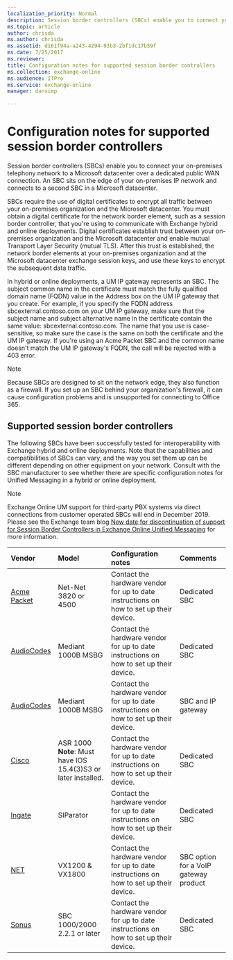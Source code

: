 ```yaml
---
localization_priority: Normal
description: Session border controllers (SBCs) enable you to connect your on-premises telephony network to a Microsoft datacenter over a dedicated public WAN connection. An SBC sits on the edge of your on-premises IP network and connects to a second SBC in a Microsoft datacenter.
ms.topic: article
author: chrisda
ms.author: chrisda
ms.assetid: d161f94a-a243-4294-93b3-2bf1dc17b59f
ms.date: 7/25/2017
ms.reviewer: 
title: Configuration notes for supported session border controllers
ms.collection: exchange-online
ms.audience: ITPro
ms.service: exchange-online
manager: dansimp

---
```


# Configuration notes for supported session border controllers

Session border controllers (SBCs) enable you to connect your on-premises telephony network to a Microsoft datacenter over a dedicated public WAN connection. An SBC sits on the edge of your on-premises IP network and connects to a second SBC in a Microsoft datacenter.

SBCs require the use of digital certificates to encrypt all traffic between your on-premises organization and the Microsoft datacenter. You must obtain a digital certificate for the network border element, such as a session border controller, that you're using to communicate with Exchange hybrid and online deployments. Digital certificates establish trust between your on-premises organization and the Microsoft datacenter and enable mutual Transport Layer Security (mutual TLS). After this trust is established, the network border elements at your on-premises organization and at the Microsoft datacenter exchange session keys, and use these keys to encrypt the subsequent data traffic.

In hybrid or online deployments, a UM IP gateway represents an SBC. The subject common name in the certificate must match the fully qualified domain name (FQDN) value in the Address box on the UM IP gateway that you create. For example, if you specify the FQDN address sbcexternal.contoso.com on your UM IP gateway, make sure that the subject name and subject alternative name in the certificate contain the same value: sbcexternal.contoso.com. The name that you use is case-sensitive, so make sure the case is the same on both the certificate and the UM IP gateway. If you're using an Acme Packet SBC and the common name doesn't match the UM IP gateway's FQDN, the call will be rejected with a 403 error.

> [!NOTE]
> Because SBCs are designed to sit on the network edge, they also function as a firewall. If you set up an SBC behind your organization's firewall, it can cause configuration problems and is unsupported for connecting to Office 365.

## Supported session border controllers

The following SBCs have been successfully tested for interoperability with Exchange hybrid and online deployments. Note that the capabilities and compatibilities of SBCs can vary, and the way you set them up can be different depending on other equipment on your network. Consult with the SBC manufacturer to see whether there are specific configuration notes for Unified Messaging in a hybrid or online deployment.

> [!NOTE]
> Exchange Online UM support for third-party PBX systems via direct connections from customer operated SBCs will end in December 2019. Please see the Exchange team blog [New date for discontinuation of support for Session Border Controllers in Exchange Online Unified Messaging](https://blogs.technet.microsoft.com/exchange/2018/04/24/new-date-for-discontinuation-of-support-for-session-border-controllers-in-exchange-online-unified-messaging/) for more information.

|**Vendor**|**Model**|**Configuration notes**|**Comments**|
|:-----|:-----|:-----|:-----|
|[Acme Packet](http://www.acmepacket.com)|Net-Net 3820 or 4500|Contact the hardware vendor for up to date instructions on how to set up their device.|Dedicated SBC|
|[AudioCodes](https://www.audiocodes.com)|Mediant 1000B MSBG|Contact the hardware vendor for up to date instructions on how to set up their device.|Dedicated SBC|
|[AudioCodes](https://www.audiocodes.com)|Mediant 1000B MSBG|Contact the hardware vendor for up to date instructions on how to set up their device.|SBC and IP gateway|
|[Cisco](https://www.cisco.com/c/dam/en/us/solutions/collateral/enterprise-networks/unified-access/cube-asr-release-10-0.pdf)|ASR 1000  <br/> **Note**: Must have IOS 15.4(3)S3 or later installed.|Contact the hardware vendor for up to date instructions on how to set up their device.|Dedicated SBC|
|[Ingate](https://www.ingate.com/)|SIParator|Contact the hardware vendor for up to date instructions on how to set up their device.|Dedicated SBC|
|[NET](http://www.net.com)|VX1200 & VX1800|Contact the hardware vendor for up to date instructions on how to set up their device.|SBC option for a VoIP gateway product|
|[Sonus](http://www.sonus.net/)|SBC 1000/2000 2.2.1 or later|Contact the hardware vendor for up to date instructions on how to set up their device.|Dedicated SBC|

